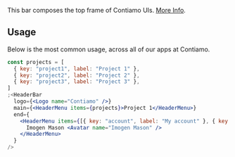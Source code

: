 This bar composes the top frame of Contiamo UIs. [More Info](https://github.com/contiamo/operational-ui/issues/475).

## Usage

Below is the most common usage, across all of our apps at Contiamo.

```jsx
const projects = [
  { key: "project1", label: "Project 1" },
  { key: "project2", label: "Project 2" },
  { key: "project3", label: "Project 3" },
]
;<HeaderBar
  logo={<Logo name="Contiamo" />}
  main={<HeaderMenu items={projects}>Project 1</HeaderMenu>}
  end={
    <HeaderMenu items={[{ key: "account", label: "My account" }, { key: "log-out", label: "Log out" }]} align="right">
      Imogen Mason <Avatar name="Imogen Mason" />
    </HeaderMenu>
  }
/>
```
